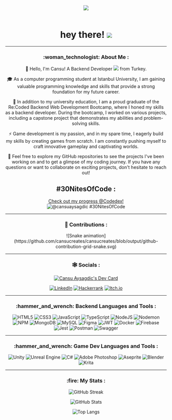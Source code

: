 <div align="center">
  <div id="header">
    <img src="https://media.giphy.com/media/v1.Y2lkPTc5MGI3NjExMmVrb210cTI2N2gyNGJvbDV1b2t5c3V2cHBjeHR2eWNlNnRvem1oZiZlcD12MV9pbnRlcm5hbF9naWZfYnlfaWQmY3Q9cw/paTz7UZbPfTZFRYnnB/giphy.gif" width="200"/>
  </div>

  <div id="visits">
    <img src="https://komarev.com/ghpvc/?username=cansucreates&style=flat-square&color=blueviolet" alt=""/>
    <h1>hey there! <img src="https://media.giphy.com/media/hvRJCLFzcasrR4ia7z/giphy.gif" width="30px" /></h1>
  </div>
</div>

---

<div align="center">
  <h3>:woman_technologist: About Me :</h3>

  <p>
    👋 Hello, I'm Cansu! A Backend Developer <img src="https://media.giphy.com/media/WUlplcMpOCEmTGBtBW/giphy.gif" width="30"> from Turkey.
  </p>

  <p>
    🎓 As a computer programming student at Istanbul University, I am gaining valuable programming knowledge and skills that provide a strong foundation for my future career.
  </p>

  <p>
    🚀 In addition to my university education, I am a proud graduate of the Re:Coded Backend Web Development Bootcamp, where I honed my skills as a backend developer. During the bootcamp, I worked on various projects, including a capstone project that demonstrates my abilities and problem-solving skills.
  </p>

  <p>
    ⚡ Game development is my passion, and in my spare time, I eagerly build my skills by creating games from scratch. I am constantly pushing myself to craft innovative gameplay and captivating worlds.
  </p>

  <p>
    🌱 Feel free to explore my GitHub repositories to see the projects I've been working on and to get a glimpse of my coding journey. If you have any questions or want to collaborate on exciting projects, don't hesitate to reach out!
  </p>

  ## #30NitesOfCode :
  [Check out my progress @Codedex!](https://www.codedex.io/@cansuaysagdic/30-nites-of-code)  
  ![@cansuaysagdic #30NitesOfCode](https://www.codedex.io/api/petStatus?user=cansuaysagdic)
  
</div>


---
<div align="center">
  <h3> 🐍 Contributions :</h3>
![Snake animation](https://github.com/cansucreates/cansucreates/blob/output/github-contribution-grid-snake.svg)
</div>



---

<div align="center">
  <h3>🕸️ Socials :</h3>

  <a href="https://app.daily.dev/itscansuxx"><img src="https://api.daily.dev/devcards/v2/1DIFCohKOrjS9IFpRa8rx.png?type=default&r=uwu" width="356" alt="Cansu Aysagdic's Dev Card"/></a>

  [![LinkedIn](https://img.shields.io/badge/linkedin-%230077B5.svg?style=for-the-badge&logo=linkedin&logoColor=white)](https://www.linkedin.com/in/cansu-aysagdic)
  [![Hackerrank](https://img.shields.io/badge/-Hackerrank-2EC866?style=for-the-badge&logo=HackerRank&logoColor=white)](https://www.hackerrank.com/cansu_aysagdic)
  [![Itch.io](https://img.shields.io/badge/Itch-%23FF0B34.svg?style=for-the-badge&logo=Itch.io&logoColor=white)](https://cansucreates.itch.io)

  
</div>

---

<div align="center">
  <h3>:hammer_and_wrench: Backend Languages and Tools :</h3>

  ![HTML5](https://img.shields.io/badge/html5-%23E34F26.svg?style=for-the-badge&logo=html5&logoColor=white)
  ![CSS3](https://img.shields.io/badge/css3-%231572B6.svg?style=for-the-badge&logo=css3&logoColor=white)
  ![JavaScript](https://img.shields.io/badge/javascript-%23323330.svg?style=for-the-badge&logo=javascript&logoColor=%23F7DF1E)
  ![TypeScript](https://img.shields.io/badge/typescript-%23007ACC.svg?style=for-the-badge&logo=typescript&logoColor=white)
  ![NodeJS](https://img.shields.io/badge/node.js-6DA55F?style=for-the-badge&logo=node.js&logoColor=white)
  ![Nodemon](https://img.shields.io/badge/NODEMON-%23323330.svg?style=for-the-badge&logo=nodemon&logoColor=%BBDEAD)
  ![NPM](https://img.shields.io/badge/NPM-%23CB3837.svg?style=for-the-badge&logo=npm&logoColor=white)
  ![MongoDB](https://img.shields.io/badge/MongoDB-%234ea94b.svg?style=for-the-badge&logo=mongodb&logoColor=white)
  ![MySQL](https://img.shields.io/badge/mysql-%2300f.svg?style=for-the-badge&logo=mysql&logoColor=white)
  ![Figma](https://img.shields.io/badge/figma-%23F24E1E.svg?style=for-the-badge&logo=figma&logoColor=white)
  ![JWT](https://img.shields.io/badge/JWT-black?style=for-the-badge&logo=JSON%20web%20tokens)
  ![Docker](https://img.shields.io/badge/docker-%230db7ed.svg?style=for-the-badge&logo=docker&logoColor=white)
  ![Firebase](https://img.shields.io/badge/firebase-%23039BE5.svg?style=for-the-badge&logo=firebase)
  ![Jest](https://img.shields.io/badge/-jest-%23C21325?style=for-the-badge&logo=jest&logoColor=white)
  ![Postman](https://img.shields.io/badge/Postman-FF6C37?style=for-the-badge&logo=postman&logoColor=white)
  ![Swagger](https://img.shields.io/badge/-Swagger-%23Clojure?style=for-the-badge&logo=swagger&logoColor=white)
</div>

---

<div align="center">
  <h3>:hammer_and_wrench: Game Dev Languages and Tools :</h3>

  ![Unity](https://img.shields.io/badge/unity-%23000000.svg?style=for-the-badge&logo=unity&logoColor=white)
  ![Unreal Engine](https://img.shields.io/badge/unrealengine-%23313131.svg?style=for-the-badge&logo=unrealengine&logoColor=white)
  ![C#](https://img.shields.io/badge/c%23-%23239120.svg?style=for-the-badge&logo=c-sharp&logoColor=white)
  ![Adobe Photoshop](https://img.shields.io/badge/adobe%20photoshop-%2331A8FF.svg?style=for-the-badge&logo=adobe%20photoshop&logoColor=white)
  ![Aseprite](https://img.shields.io/badge/Aseprite-FFFFFF?style=for-the-badge&logo=Aseprite&logoColor=#7D929E)
  ![Blender](https://img.shields.io/badge/blender-%23F5792A.svg?style=for-the-badge&logo=blender&logoColor=white)
  ![Krita](https://img.shields.io/badge/Krita-203759?style=for-the-badge&logo=krita&logoColor=EEF37B)
</div>

---

<div align="center">
  <h3>:fire: My Stats :</h3>

  <p align="center">
    <img src="https://streak-stats.demolab.com?user=cansucreates&theme=synthwave" alt="GitHub Streak" />
  </p>

  <p align="center">
    <img src="https://github-readme-stats-sigma-five.vercel.app/api?username=cansucreates&show_icons=true&theme=synthwave" alt="GitHub Stats" />
  </p>

  <p align="center">
    <img src="https://github-readme-stats-sigma-five.vercel.app/api/top-langs/?username=cansucreates&layout=compact&theme=synthwave" alt="Top Langs" />
  </p>
</div>
